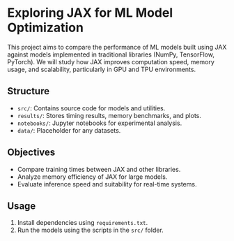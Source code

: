 # Exploring JAX for ML Model Optimization

This project aims to compare the performance of ML models built using JAX against models implemented in traditional libraries (NumPy, TensorFlow, PyTorch). We will study how JAX improves computation speed, memory usage, and scalability, particularly in GPU and TPU environments.

## Structure
- `src/`: Contains source code for models and utilities.
- `results/`: Stores timing results, memory benchmarks, and plots.
- `notebooks/`: Jupyter notebooks for experimental analysis.
- `data/`: Placeholder for any datasets.

## Objectives
- Compare training times between JAX and other libraries.
- Analyze memory efficiency of JAX for large models.
- Evaluate inference speed and suitability for real-time systems.

## Usage
1. Install dependencies using `requirements.txt`.
2. Run the models using the scripts in the `src/` folder.